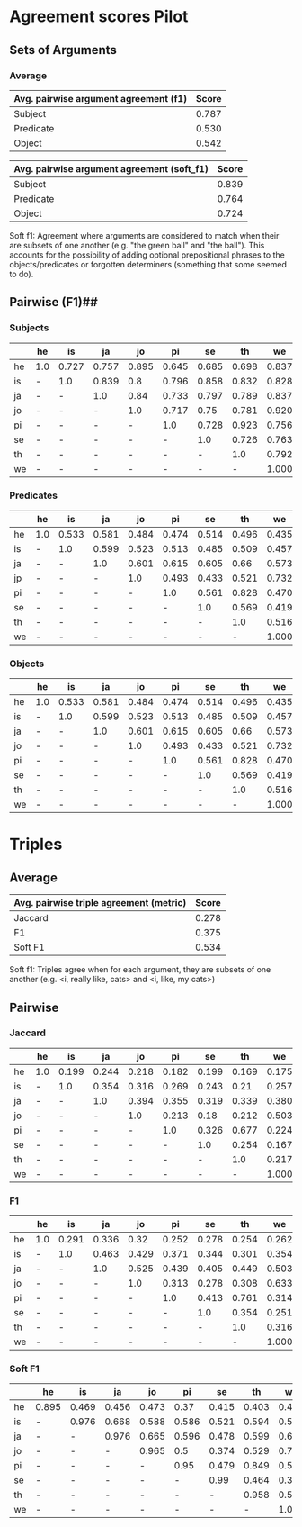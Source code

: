 # Agreement scores Pilot


## Sets of Arguments


### Average

| Avg. pairwise argument agreement (f1) | Score|
| ---------------- |:-------------:|
| Subject          | 0.787 |
| Predicate        | 0.530 |
| Object           | 0.542 |

| Avg. pairwise argument agreement (soft_f1) | Score|
| ---------- |:-------------:|
| Subject    | 0.839 |
| Predicate  | 0.764 |
| Object     | 0.724 |

Soft f1: Agreement where arguments are considered to match when their are subsets of one another (e.g. "the green ball" and "the ball"). This accounts for the possibility of adding optional prepositional phrases to the objects/predicates or forgotten determiners (something that some seemed to do).

## Pairwise (F1)##

### Subjects
|    | he  | is    | ja    | jo    | pi    | se    | th    | we    |
|----|-----|-------|-------|-------|-------|-------|-------|-------|
| he | 1.0 | 0.727 | 0.757 | 0.895 | 0.645 | 0.685 | 0.698 | 0.837 |
| is | -   | 1.0   | 0.839 | 0.8   | 0.796 | 0.858 | 0.832 | 0.828 |
| ja | -   | -     | 1.0   | 0.84  | 0.733 | 0.797 | 0.789 | 0.837 |
| jo | -   | -     | -     | 1.0   | 0.717 | 0.75  | 0.781 | 0.920 |
| pi | -   | -     | -     | -     | 1.0   | 0.728 | 0.923 | 0.756 |
| se | -   | -     | -     | -     | -     | 1.0   | 0.726 | 0.763 |
| th | -   | -     | -     | -     | -     | -     | 1.0   | 0.792 |
| we | -   | -     | -     | -     | -     | -     | -     | 1.000 |

### Predicates
|    | he  | is    | ja    | jo    | pi    | se    | th    | we    |
|----|-----|-------|-------|-------|-------|-------|-------|-------|
| he | 1.0 | 0.533 | 0.581 | 0.484 | 0.474 | 0.514 | 0.496 | 0.435 |
| is | -   | 1.0   | 0.599 | 0.523 | 0.513 | 0.485 | 0.509 | 0.457 |
| ja | -   | -     | 1.0   | 0.601 | 0.615 | 0.605 | 0.66  | 0.573 |
| jp | -   | -     | -     | 1.0   | 0.493 | 0.433 | 0.521 | 0.732 |
| pi | -   | -     | -     | -     | 1.0   | 0.561 | 0.828 | 0.470 |
| se | -   | -     | -     | -     | -     | 1.0   | 0.569 | 0.419 |
| th | -   | -     | -     | -     | -     | -     | 1.0   | 0.516 |
| we | -   | -     | -     | -     | -     | -     | -     | 1.000 |

### Objects
|    | he  | is    | ja    | jo    | pi    | se    | th    | we    |
|----|-----|-------|-------|-------|-------|-------|-------|-------|
| he | 1.0 | 0.533 | 0.581 | 0.484 | 0.474 | 0.514 | 0.496 | 0.435 |
| is | -   | 1.0   | 0.599 | 0.523 | 0.513 | 0.485 | 0.509 | 0.457 |
| ja | -   | -     | 1.0   | 0.601 | 0.615 | 0.605 | 0.66  | 0.573 |
| jo | -   | -     | -     | 1.0   | 0.493 | 0.433 | 0.521 | 0.732 |
| pi | -   | -     | -     | -     | 1.0   | 0.561 | 0.828 | 0.470 |
| se | -   | -     | -     | -     | -     | 1.0   | 0.569 | 0.419 |
| th | -   | -     | -     | -     | -     | -     | 1.0   | 0.516 |
| we | -   | -     | -     | -     | -     | -     | -     | 1.000 |


# Triples

## Average

| Avg. pairwise triple agreement (metric) | Score|
| ---------------- |:-------------:|
| Jaccard          | 0.278 |
| F1               | 0.375 |
| Soft F1          | 0.534 |

Soft f1: Triples agree when for each argument, they are subsets of one another (e.g. <i, really like, cats> and <i, like, my cats>)

## Pairwise

### Jaccard
|    | he  | is    | ja    | jo    | pi    | se    | th    | we    |
|----|-----|-------|-------|-------|-------|-------|-------|-------|
| he | 1.0 | 0.199 | 0.244 | 0.218 | 0.182 | 0.199 | 0.169 | 0.175 |
| is | -   | 1.0   | 0.354 | 0.316 | 0.269 | 0.243 | 0.21  | 0.257 |
| ja | -   | -     | 1.0   | 0.394 | 0.355 | 0.319 | 0.339 | 0.380 |
| jo | -   | -     | -     | 1.0   | 0.213 | 0.18  | 0.212 | 0.503 |
| pi | -   | -     | -     | -     | 1.0   | 0.326 | 0.677 | 0.224 |
| se | -   | -     | -     | -     | -     | 1.0   | 0.254 | 0.167 |
| th | -   | -     | -     | -     | -     | -     | 1.0   | 0.217 |
| we | -   | -     | -     | -     | -     | -     | -     | 1.000 |

### F1
|    | he  | is    | ja    | jo    | pi    | se    | th    | we    |
|----|-----|-------|-------|-------|-------|-------|-------|-------|
| he | 1.0 | 0.291 | 0.336 | 0.32  | 0.252 | 0.278 | 0.254 | 0.262 |
| is | -   | 1.0   | 0.463 | 0.429 | 0.371 | 0.344 | 0.301 | 0.354 |
| ja | -   | -     | 1.0   | 0.525 | 0.439 | 0.405 | 0.449 | 0.503 |
| jo | -   | -     | -     | 1.0   | 0.313 | 0.278 | 0.308 | 0.633 |
| pi | -   | -     | -     | -     | 1.0   | 0.413 | 0.761 | 0.314 |
| se | -   | -     | -     | -     | -     | 1.0   | 0.354 | 0.251 |
| th | -   | -     | -     | -     | -     | -     | 1.0   | 0.316 |
| we | -   | -     | -     | -     | -     | -     | -     | 1.000 |

### Soft F1
|    | he  | is    | ja    | jo    | pi    | se    | th    | we    |
|----|-----|-------|-------|-------|-------|-------|-------|-------|
| he | 0.895 | 0.469 | 0.456 | 0.473 | 0.37  | 0.415 | 0.403 | 0.421 |
| is | -     | 0.976 | 0.668 | 0.588 | 0.586 | 0.521 | 0.594 | 0.580 |
| ja | -     | -     | 0.976 | 0.665 | 0.596 | 0.478 | 0.599 | 0.662 |
| jo | -     | -     | -     | 0.965 | 0.5   | 0.374 | 0.529 | 0.767 |
| pi | -     | -     | -     | -     | 0.95  | 0.479 | 0.849 | 0.519 |
| se | -     | -     | -     | -     | -     | 0.99  | 0.464 | 0.396 |
| th | -     | -     | -     | -     | -     | -     | 0.958 | 0.567 |
| we | -     | -     | -     | -     | -     | -     | -     | 1.000 |
